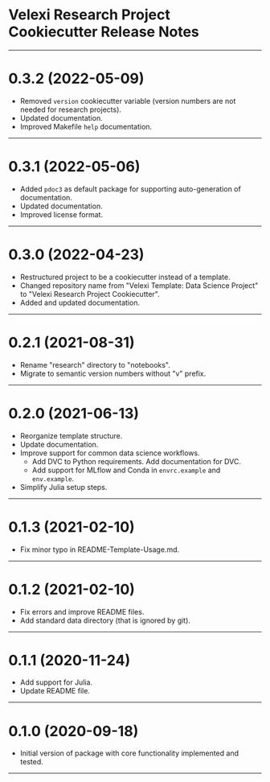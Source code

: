 Velexi Research Project Cookiecutter Release Notes
==================================================

-------------------------------------------------------------------------------
0.3.2 (2022-05-09)
==================
* Removed `version` cookiecutter variable (version numbers are not needed
  for research projects).
* Updated documentation.
* Improved Makefile `help` documentation.

-------------------------------------------------------------------------------
0.3.1 (2022-05-06)
==================
* Added `pdoc3` as default package for supporting auto-generation of
  documentation.
* Updated documentation.
* Improved license format.

-------------------------------------------------------------------------------
0.3.0 (2022-04-23)
==================
* Restructured project to be a cookiecutter instead of a template.
* Changed repository name from "Velexi Template: Data Science Project" to
  "Velexi Research Project Cookiecutter".
* Added and updated documentation.

-------------------------------------------------------------------------------
0.2.1 (2021-08-31)
==================
* Rename "research" directory to "notebooks".
* Migrate to semantic version numbers without "v" prefix.

-------------------------------------------------------------------------------
0.2.0 (2021-06-13)
==================
* Reorganize template structure.
* Update documentation.
* Improve support for common data science workflows.
  * Add DVC to Python requirements. Add documentation for DVC.
  * Add support for MLflow and Conda in `envrc.example` and `env.example`.
* Simplify Julia setup steps.

-------------------------------------------------------------------------------
0.1.3 (2021-02-10)
==================
* Fix minor typo in README-Template-Usage.md.

-------------------------------------------------------------------------------
0.1.2 (2021-02-10)
==================
* Fix errors and improve README files.
* Add standard data directory (that is ignored by git).

-------------------------------------------------------------------------------
0.1.1 (2020-11-24)
==================
* Add support for Julia.
* Update README file.

-------------------------------------------------------------------------------
0.1.0 (2020-09-18)
==================
* Initial version of package with core functionality implemented and tested.

-------------------------------------------------------------------------------
